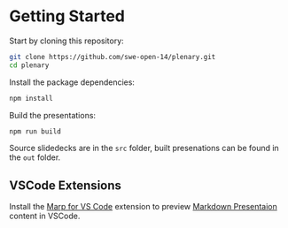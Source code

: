 # Getting Started

Start by cloning this repository:

```sh
git clone https://github.com/swe-open-14/plenary.git
cd plenary
```

Install the package dependencies:

```sh
npm install
```

Build the presentations:

```sh
npm run build
```

Source slidedecks are in the `src` folder, built presenations can be found in the `out` folder.

## VSCode Extensions

Install the [Marp for VS Code](https://marketplace.visualstudio.com/items?itemName=marp-team.marp-vscode) extension to preview [Markdown Presentaion](https://marp.app) content in VSCode. 